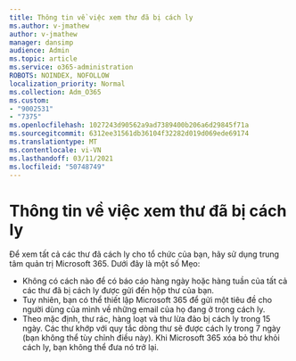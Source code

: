 ```yaml
---
title: Thông tin về việc xem thư đã bị cách ly
ms.author: v-jmathew
author: v-jmathew
manager: dansimp
audience: Admin
ms.topic: article
ms.service: o365-administration
ROBOTS: NOINDEX, NOFOLLOW
localization_priority: Normal
ms.collection: Adm_O365
ms.custom:
- "9002531"
- "7375"
ms.openlocfilehash: 1027243d90562a9ad7389400b206a6d29845f71a
ms.sourcegitcommit: 6312ee31561db36104f32282d019d069ede69174
ms.translationtype: MT
ms.contentlocale: vi-VN
ms.lasthandoff: 03/11/2021
ms.locfileid: "50748749"
---
```

# <a name="info-about-viewing-quarantined-messages"></a>Thông tin về việc xem thư đã bị cách ly

Để xem tất cả các thư đã cách ly cho tổ chức của bạn, hãy sử dụng trung tâm quản trị Microsoft 365. Dưới đây là một số Mẹo:

- Không có cách nào để có báo cáo hàng ngày hoặc hàng tuần của tất cả các thư đã bị cách ly được gửi đến hộp thư của bạn.
- Tuy nhiên, bạn có thể thiết lập Microsoft 365 để gửi một tiêu đề cho người dùng của mình về những email của họ đang ở trong cách ly.
- Theo mặc định, thư rác, hàng loạt và thư lừa đảo bị cách ly trong 15 ngày. Các thư khớp với quy tắc dòng thư sẽ được cách ly trong 7 ngày (bạn không thể tùy chỉnh điều này). Khi Microsoft 365 xóa bỏ thư khỏi cách ly, bạn không thể đưa nó trở lại.
